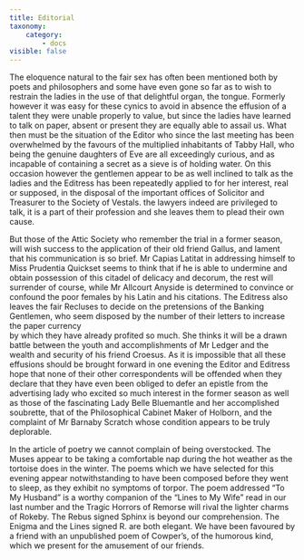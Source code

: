 ```yaml
---
title: Editorial
taxonomy:
    category:
        - docs
visible: false
---
```


The eloquence natural to the fair sex has often been mentioned both by poets and philosophers and some have even gone so far as to wish to restrain the ladies in the use of that delightful organ, the tongue. Formerly however it was easy for these cynics to avoid in absence the effusion of a talent they were unable properly to value, but since the ladies have learned to talk on paper, absent or present they are equally able to assail us. What then must be the situation of the Editor who since the last meeting has been overwhelmed by the favours of the multiplied inhabitants of Tabby Hall, who being the genuine daughters of Eve are all exceedingly curious, and as incapable of containing a secret as a sieve is of holding water. On this occasion however the gentlemen appear to be as well inclined to talk as the ladies and the Editress has been repeatedly applied to for her interest, real or supposed, in the disposal of the important offices of Solicitor and Treasurer to the Society of Vestals. the lawyers indeed are privileged to talk, it is a part of their profession and she leaves them to plead their own cause.

But those of the Attic Society who remember the trial in a former season, will wish success to the application of their old friend Gallus, and lament that his communication is so brief. Mr Capias Latitat in addressing himself to Miss Prudentia Quickset seems to think that if he is able to undermine and obtain possession of this citadel of delicacy and decorum, the rest will surrender of course, while Mr Allcourt Anyside is determined to convince or confound the poor females by his Latin and his citations. The Editress also leaves the fair Recluses to decide on the pretensions of the Banking Gentlemen, who seem disposed by the number of their letters to increase the paper currency  
by which they have already profited so much. She thinks it will be a drawn battle between the youth and accomplishments of Mr Ledger and the wealth and security of his friend Croesus. As it is impossible that all these effusions should be brought forward in one evening the Editor and Editress hope that none of their other correspondents will be offended when they declare that they have even been obliged to defer an epistle from the advertising lady who excited so much interest in the former season as well as those of the fascinating Lady Belle Bluemantle and her accomplished soubrette, that of the Philosophical Cabinet Maker of Holborn, and the complaint of Mr Barnaby Scratch whose condition appears to be truly deplorable.

In the article of poetry we cannot complain of being overstocked. The Muses appear to be taking a comfortable nap during the hot weather as the tortoise does in the winter. The poems which we have selected for this evening appear notwithstanding to have been composed before they went to sleep, as they exhibit no symptoms of torpor. The poem addressed “To My Husband” is a worthy companion of the “Lines to My Wife” read in our last number and the Tragic Horrors of Remorse will rival the lighter charms of Rokeby. The Rebus signed Sphinx is beyond our comprehension. The Enigma and the Lines signed R. are both elegant. We have been favoured by a friend with an unpublished poem of Cowper’s, of the humorous kind, which we present for the amusement of our friends.